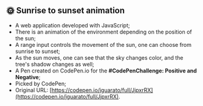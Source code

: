 ## 🌞 Sunrise to sunset animation

* A web application developed with JavaScript;
* There is an animation of the environment depending on the position of the sun;
* A range input controls the movement of the sun, one can choose from sunrise to sunset;
* As the sun moves, one can see that the sky changes color, and the tree's shadow changes as well;
* A Pen created on CodePen.io for the <strong>#CodePenChallenge: Positive and Negative</strong>;
* Picked by CodePen;
* Original URL: [https://codepen.io/jguarato/full/JjpxrRX](https://codepen.io/jguarato/full/JjpxrRX).
